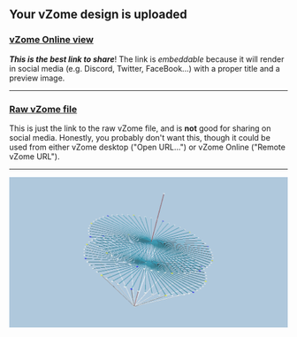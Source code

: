 ## Your vZome design is uploaded

### [vZome Online view][embed]

***This is the best link to share***!  The link is *embeddable* because it will render in social media (e.g. Discord, Twitter, FaceBook...) with a proper title and a preview image.

---

### [Raw vZome file][raw]

This is just the link to the raw vZome file, and is **not** good for
sharing on social media.
Honestly, you probably don't want this, though it could be used from either
vZome desktop ("Open URL...") or vZome Online ("Remote vZome URL").

---

![Image](<Antiprism system.png>)


[embed]: <https://vzome.com/app/embed.py?url=https://raw.githubusercontent.com/ThynStyx/vzome-sharing/main/2021/08/12/20-29-39-Antiprism%2Bsystem/Antiprism+system.vZome>
[raw]: <https://raw.githubusercontent.com/ThynStyx/vzome-sharing/main/2021/08/12/20-29-39-Antiprism+system/Antiprism system.vZome>
